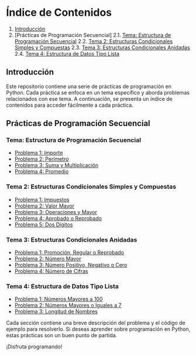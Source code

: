 # Índice de Contenidos

1. [Introducción](#introducción)
2. [Prácticas de Programación Secuencial]
   2.1. [Tema: Estructura de Programación Secuencial](#tema-estructura-de-programación-secuencial)
   2.2. [Tema 2: Estructuras Condicionales Simples y Compuestas](#tema-2-estructuras-condicionales-simples-y-compuestas)
   2.3. [Tema 3: Estructuras Condicionales Anidadas](#tema-3-estructuras-condicionales-anidadas)
   2.4. [Tema 4: Estructura de Datos Tipo Lista](#tema-4-estructura-de-datos-tipo-lista)

## Introducción

Este repositorio contiene una serie de prácticas de programación en Python. Cada práctica se enfoca en un tema específico y aborda problemas relacionados con ese tema. A continuación, se presenta un índice de contenidos para acceder fácilmente a cada práctica.

## Prácticas de Programación Secuencial

### Tema: Estructura de Programación Secuencial

- [Problema 1: Importe](#problema-1-importe)
- [Problema 2: Perímetro](#problema-2-perímetro)
- [Problema 3: Suma y Multiplicación](#problema-3-suma-y-multiplicación)
- [Problema 4: Promedio](#problema-4-promedio)

### Tema 2: Estructuras Condicionales Simples y Compuestas

- [Problema 1: Impuestos](#problema-1-impuestos)
- [Problema 2: Valor Mayor](#problema-2-valor-mayor)
- [Problema 3: Operaciones y Mayor](#problema-3-operaciones-y-mayor)
- [Problema 4: Aprobado o Reprobado](#problema-4-aprobado-o-reprobado)
- [Problema 5: Dos Dígitos](#problema-5-dos-dígitos)

### Tema 3: Estructuras Condicionales Anidadas

- [Problema 1: Promoción, Regular o Reprobado](#problema-1-promoción-regular-o-reprobado)
- [Problema 2: Número Mayor](#problema-2-número-mayor)
- [Problema 3: Número Positivo, Negativo o Cero](#problema-3-número-positivo-negativo-o-cero)
- [Problema 4: Número de Cifras](#problema-4-número-de-cifras)

### Tema 4: Estructura de Datos Tipo Lista

- [Problema 1: Números Mayores a 100](#problema-1-números-mayores-a-100)
- [Problema 2: Números Mayores o Iguales a 7](#problema-2-números-mayores-o-iguales-a-7)
- [Problema 3: Longitud de Nombres](#problema-3-longitud-de-nombres)

Cada sección contiene una breve descripción del problema y el código de ejemplo para resolverlo. Si deseas aprender sobre programación en Python, estas prácticas son un buen punto de partida.

¡Disfruta programando!
